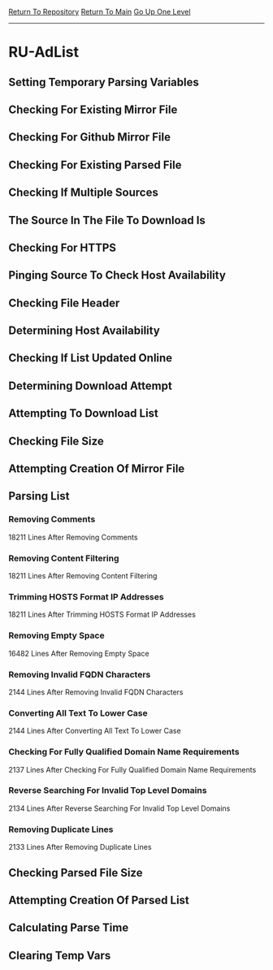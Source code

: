 [Return To Repository](https://github.com/deathbybandaid/piholeparser/)
[Return To Main](https://github.com/deathbybandaid/piholeparser/blob/master/RecentRunLogs/Mainlog.md)
[Go Up One Level](https://github.com/deathbybandaid/piholeparser/blob/master/RecentRunLogs/TopLevelScripts/30-Processing-Blacklists.md)
____________________________________
# RU-AdList
## Setting Temporary Parsing Variables
## Checking For Existing Mirror File
## Checking For Github Mirror File
## Checking For Existing Parsed File
## Checking If Multiple Sources
## The Source In The File To Download Is
## Checking For HTTPS
## Pinging Source To Check Host Availability
## Checking File Header
## Determining Host Availability
## Checking If List Updated Online
## Determining Download Attempt
## Attempting To Download List
## Checking File Size
## Attempting Creation Of Mirror File
## Parsing List
### Removing Comments
18211 Lines After Removing Comments
### Removing Content Filtering
18211 Lines After Removing Content Filtering
### Trimming HOSTS Format IP Addresses
18211 Lines After Trimming HOSTS Format IP Addresses
### Removing Empty Space
16482 Lines After Removing Empty Space
### Removing Invalid FQDN Characters
2144 Lines After Removing Invalid FQDN Characters
### Converting All Text To Lower Case
2144 Lines After Converting All Text To Lower Case
### Checking For Fully Qualified Domain Name Requirements
2137 Lines After Checking For Fully Qualified Domain Name Requirements
### Reverse Searching For Invalid Top Level Domains
2134 Lines After Reverse Searching For Invalid Top Level Domains
### Removing Duplicate Lines
2133 Lines After Removing Duplicate Lines
## Checking Parsed File Size
## Attempting Creation Of Parsed List
## Calculating Parse Time
## Clearing Temp Vars
